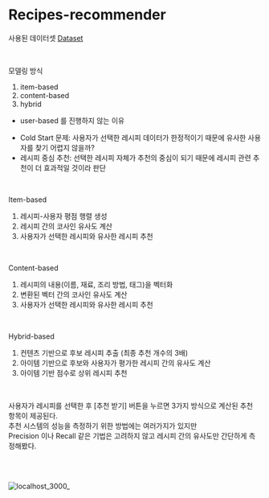 # Recipes-recommender

사용된 데이터셋
[Dataset](https://www.kaggle.com/datasets/shuyangli94/food-com-recipes-and-user-interactions/data?select=RAW_interactions.csv)

<br>

모델링 방식
1. item-based
2. content-based
3. hybrid

* user-based 를 진행하지 않는 이유
- Cold Start 문제: 사용자가 선택한 레시피 데이터가 한정적이기 때문에 유사한 사용자를 찾기 어렵지 않을까?
- 레시피 중심 추천: 선택한 레시피 자체가 추천의 중심이 되기 때문에 레시피 관련 추천이 더 효과적일 것이라 판단

<br>

Item-based
1. 레시피-사용자 평점 행렬 생성
2. 레시피 간의 코사인 유사도 계산
3. 사용자가 선택한 레시피와 유사한 레시피 추천

<br>

Content-based
1. 레시피의 내용(이름, 재료, 조리 방법, 태그)을 벡터화
2. 변환된 벡터 간의 코사인 유사도 계산
3. 사용자가 선택한 레시피와 유사한 레시피 추천

<br>

Hybrid-based
1. 컨텐츠 기반으로 후보 레시피 추출 (최종 추천 개수의 3배)
2. 아이템 기반으로 후보와 사용자가 평가한 레시피 간의 유사도 계산
3. 아이템 기반 점수로 상위 레시피 추천

<br>

사용자가 레시피를 선택한 후 [추천 받기] 버튼을 누르면 3가지 방식으로 계산된 추천 항목이 제공된다. <br>
추천 시스템의 성능을 측정하기 위한 방법에는 여러가지가 있지만 <br>
Precision 이나 Recall 같은 기법은 고려하지 않고 레시피 간의 유사도만 간단하게 측정해봤다.

<br><br>


![localhost_3000_](https://github.com/user-attachments/assets/91fd7c7b-1284-4c40-a0b2-dc14deff7be2)
